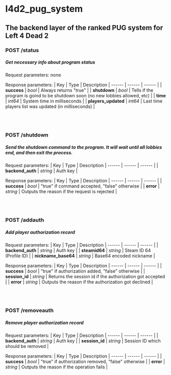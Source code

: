 
# l4d2_pug_system
## The backend layer of the ranked PUG system for Left 4 Dead 2

### POST /status
##### Get necessary info about program status
Request parameters: none

Response parameters:
| Key | Type | Description
| ------ | ------ | ------ |
| <strong>success</strong> | _bool_ | Always returns "true" |
| <strong>shutdown</strong> | _bool_ | Tells if the program is goind to be shutdown soon (no new lobbies allowed, etc) |
| <strong>time</strong> | _int64_ | System time in milliseconds |
| <strong>players_updated</strong> | _int64_ | Last time players list was updated (in milliseconds) |

<br/><br/>

### POST /shutdown
##### Send the shutdown command to the program. It will wait until all lobbies end, and then exit the process.
Request parameters:
| Key | Type | Description
| ------ | ------ | ------ |
| <strong>backend_auth</strong> | _string_ | Auth key |

Response parameters:
| Key | Type | Description
| ------ | ------ | ------ |
| <strong>success</strong> | _bool_ | "true" if command accepted, "false" otherwise |
| <strong>error</strong> | _string_ | Outputs the reason if the request is rejected |

<br/><br/>

### POST /addauth
##### Add player authorization record
Request parameters:
| Key | Type | Description
| ------ | ------ | ------ |
| <strong>backend_auth</strong> | _string_ | Auth key |
| <strong>steamid64</strong> | _string_ | Steam ID 64 (Profile ID) |
| <strong>nickname_base64</strong> | _string_ | Base64 encoded nickname |

Response parameters:
| Key | Type | Description
| ------ | ------ | ------ |
| <strong>success</strong> | _bool_ | "true" if authorization added, "false" otherwise |
| <strong>session_id</strong> | _string_ | Returns the session id if the authorization got accepted |
| <strong>error</strong> | _string_ | Outputs the reason if the authorization got declined |

<br/><br/>

### POST /removeauth
##### Remove player authorization record
Request parameters:
| Key | Type | Description
| ------ | ------ | ------ |
| <strong>backend_auth</strong> | _string_ | Auth key |
| <strong>session_id</strong> | _string_ | Session ID which should be removed |

Response parameters:
| Key | Type | Description
| ------ | ------ | ------ |
| <strong>success</strong> | _bool_ | "true" if authorization removed, "false" otherwise |
| <strong>error</strong> | _string_ | Outputs the reason if the operation fails |
